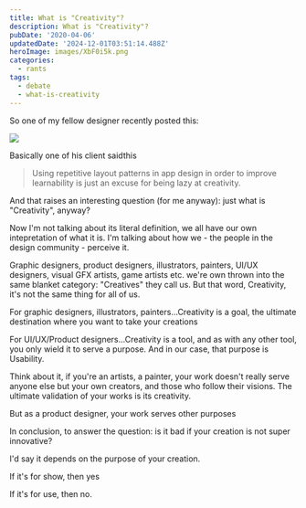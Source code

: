 ```yaml
---
title: What is "Creativity"?
description: What is "Creativity"?
pubDate: '2020-04-06'
updatedDate: '2024-12-01T03:51:14.488Z'
heroImage: images/XbF0i5k.png
categories:
  - rants
tags:
  - debate
  - what-is-creativity
---
```


So one of my fellow designer recently posted this:

![](images/XbF0i5k.png)

Basically one of his client saidthis

> Using repetitive layout patterns in app design in order to improve learnability is just an excuse for being lazy at creativity.

And that raises an interesting question (for me anyway): just what is "Creativity", anyway?

Now I'm not talking about its literal definition, we all have our own intepretation of what it is. I'm talking about how we - the people in the design community - perceive it.

Graphic designers, product designers, illustrators, painters, UI/UX designers, visual GFX artists, game artists etc. we're own thrown into the same blanket category: "Creatives" they call us. But that word, Creativity, it's not the same thing for all of us.

For graphic designers, illustrators, painters...Creativity is a goal, the ultimate destination where you want to take your creations

For UI/UX/Product designers...Creativity is a tool, and as with any other tool, you only wield it to serve a purpose. And in our case, that purpose is Usability.

Think about it, if you're an artists, a painter, your work doesn't really serve anyone else but your own creators, and those who follow their visions. The ultimate validation of your works is its creativity.

But as a product designer, your work serves other purposes

In conclusion, to answer the question: is it bad if your creation is not super innovative?

I'd say it depends on the purpose of your creation.

If it's for show, then yes

If it's for use, then no.
